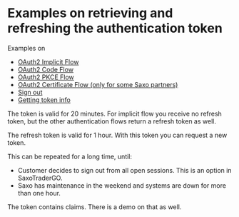 # Examples on retrieving and refreshing the authentication token

Examples on
- [OAuth2 Implicit Flow](oauth2-implicit-flow/)
- [OAuth2 Code Flow](oauth2-code-flow/)
- [OAuth2 PKCE Flow](oauth2-pkce-flow/)
- [OAuth2 Certificate Flow (only for some Saxo partners)](oauth2-certificate-flow/)
- [Sign out](sign-out/)
- [Getting token info](token-explained/)

The token is valid for 20 minutes.
For implicit flow you receive no refresh token, but the other authentication flows return a refresh token as well.

The refresh token is valid for 1 hour.
With this token you can request a new token.

This can be repeated for a long time, until:
- Customer decides to sign out from all open sessions. This is an option in SaxoTraderGO.
- Saxo has maintenance in the weekend and systems are down for more than one hour.

The token contains claims. There is a demo on that as well.
